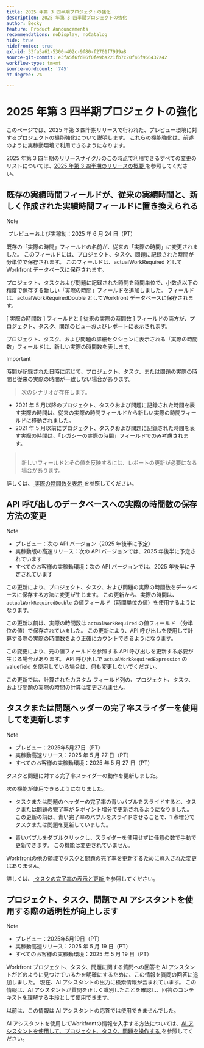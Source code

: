 ```yaml
---
title: 2025 年第 3 四半期プロジェクトの強化
description: 2025 年第 3 四半期プロジェクトの強化
author: Becky
feature: Product Announcements
recommendations: noDisplay, noCatalog
hide: true
hidefromtoc: true
exl-id: 33fa5a61-5300-402c-9f80-f2701f7999a8
source-git-commit: e3fa5f6fd86f0fe9ba221fb7c20f46f966437a42
workflow-type: tm+mt
source-wordcount: '745'
ht-degree: 2%

---
```


# 2025 年第 3 四半期プロジェクトの強化

このページでは、2025 年第 3 四半期リリースで行われた、プレビュー環境に対するプロジェクトの機能強化について説明します。 これらの機能強化は、前述のように実稼動環境で利用できるようになります。

2025 年第 3 四半期のリリースサイクルのこの時点で利用できるすべての変更のリストについては、[2025 年第 3 四半期のリリースの概要 ](/help/quicksilver/product-announcements/product-releases/25-q3-release-activity/25-q3-release-overview.md) を参照してください。

## 既存の実績時間フィールドが、従来の実績時間と、新しく作成された実績時間フィールドに置き換えられる

>[!NOTE]
>
> プレビューおよび実稼動：2025 年 6 月 24 日（PT） 

既存の「実際の時間」フィールドの名前が、従来の「実際の時間」に変更されました。 このフィールドには、プロジェクト、タスク、問題に記録された時間が分単位で保存されます。 このフィールドは、actualWorkRequired としてWorkfront データベースに保存されます。

プロジェクト、タスクおよび問題に記録された時間を時間単位で、小数点以下の精度で保存する新しい「実際の時間」フィールドを追加しました。 フィールドは、actualWorkRequiredDouble としてWorkfront データベースに保存されます。

[ 実際の時間数 ] フィールドと [ 従来の実際の時間数 ] フィールドの両方が、プロジェクト、タスク、問題のビューおよびレポートに表示されます。

プロジェクト、タスク、および問題の詳細セクションに表示される「実際の時間数」フィールドは、新しい実際の時間数を表します。



>[!IMPORTANT]
>
>時間が記録された日時に応じて、プロジェクト、タスク、または問題の実際の時間と従来の実際の時間が一致しない場合があります。<br>
>>次のシナリオが存在します。
>
>* 2021 年 5 月以降のプロジェクト、タスクおよび問題に記録された時間を表す実際の時間は、従来の実際の時間フィールドから新しい実際の時間フィールドに移動されました。
>* 2021 年 5 月以前にプロジェクト、タスクおよび問題に記録された時間を表す実際の時間は、「レガシーの実際の時間」フィールドでのみ考慮されます。
>  ><br>新しいフィールドとその値を反映するには、レポートの更新が必要になる場合があります。


詳しくは、[ 実際の時間数を表示 ](/help/quicksilver/manage-work/tasks/task-information/actual-hours.md) を参照してください。


## API 呼び出しのデータベースへの実際の時間数の保存方法の変更

>[!NOTE]
>
>* プレビュー：次の API バージョン（2025 年後半に予定）
>* 実稼動版の高速リリース：次の API バージョンでは、2025 年後半に予定されています
>* すべてのお客様の実稼動環境：次の API バージョンでは、2025 年後半に予定されています

この更新により、プロジェクト、タスク、および問題の実際の時間数をデータベースに保存する方法に変更が生じます。 この更新から、実際の時間は、`actualWorkRequiredDouble` の値フィールド（時間単位の値）を使用するようになります。

この更新以前は、実際の時間数は `actualWorkRequired` の値フィールド （分単位の値）で保存されていました。 この更新により、API 呼び出しを使用して計算する際の実際の時間数をより正確にカウントできるようになります。

この変更により、元の値フィールドを参照する API 呼び出しを更新する必要が生じる場合があります。 API 呼び出しで `actualWorkRequiredExpression` の valuefield を使用している場合は、何も変更しないでください。

この更新では、計算されたカスタム フィールド列の、プロジェクト、タスク、および問題の実際の時間の計算は変更されません。

## タスクまたは問題ヘッダーの完了率スライダーを使用してを更新します

>[!NOTE]
>
>* プレビュー：2025年5月27日（PT）
>* 実稼動高速リリース：2025 年 5 月 27 日（PT）
>* すべてのお客様の実稼動環境：2025 年 5 月 27 日（PT）

タスクと問題に対する完了率スライダーの動作を更新しました。

次の機能が使用できるようになりました。

* タスクまたは問題のヘッダーの完了率の青いバブルをスライドすると、タスクまたは問題の完了率が 5 ポイント増分で更新されるようになりました。 この更新の前は、青い完了率のバブルをスライドさせることで、1 点増分でタスクまたは問題を更新していました。

* 青いバブルをダブルクリックし、スライダーを使用せずに任意の数で手動で更新できます。 この機能は変更されていません。

Workfrontの他の領域でタスクと問題の完了率を更新するために導入された変更はありません。

詳しくは、[ タスクの完了率の表示と更新 ](/help/quicksilver/manage-work/projects/updating-work-in-a-project/view-update-percent-complete-for-tasks.md) を参照してください。

## プロジェクト、タスク、問題で AI アシスタントを使用する際の透明性が向上します

>[!NOTE]
>
>* プレビュー：2025年5月19日（PT）
>* 実稼動高速リリース：2025 年 5 月 19 日（PT）
>* すべてのお客様の実稼動環境：2025 年 5 月 19 日（PT）

Workfront プロジェクト、タスク、問題に関する質問への回答を AI アシスタントがどのように見つけているかを明確にするために、この情報を質問の回答に追加しました。 現在、AI アシスタントの出力に検索情報が含まれています。 この情報は、AI アシスタントが質問を正しく識別したことを確認し、回答のコンテキストを理解する手段として使用できます。

以前は、この情報は AI アシスタントの応答では使用できませんでした。

AI アシスタントを使用してWorkfrontの情報を入手する方法については、[AI アシスタントを使用して、プロジェクト、タスク、問題を操作する ](/help/quicksilver/workfront-basics/ai-assistant/work-with-pti-through-ai-assisant.md) を参照してください。
